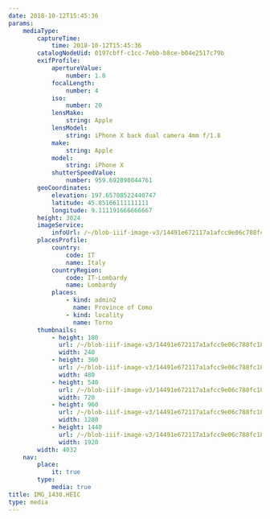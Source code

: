 ```yaml
---
date: 2018-10-12T15:45:36
params:
    mediaType:
        captureTime:
            time: 2018-10-12T15:45:36
        catalogNodeUid: 0197cbff-c1cc-7ebb-b8ce-b04e2517c79b
        exifProfile:
            apertureValue:
                number: 1.8
            focalLength:
                number: 4
            iso:
                number: 20
            lensMake:
                string: Apple
            lensModel:
                string: iPhone X back dual camera 4mm f/1.8
            make:
                string: Apple
            model:
                string: iPhone X
            shutterSpeedValue:
                number: 959.692898044761
        geoCoordinates:
            elevation: 197.65708522440747
            latitude: 45.85166111111111
            longitude: 9.111191666666667
        height: 3024
        imageService:
            infoUrl: /~/blob-iiif-image-v3/14491e672117a1afcc9e06c788fc181290f079e414c03b99d8212d221949126f/info.json
        placesProfile:
            country:
                code: IT
                name: Italy
            countryRegion:
                code: IT-Lombardy
                name: Lombardy
            places:
                - kind: admin2
                  name: Province of Como
                - kind: locality
                  name: Torno
        thumbnails:
            - height: 180
              url: /~/blob-iiif-image-v3/14491e672117a1afcc9e06c788fc181290f079e414c03b99d8212d221949126f/full/240%2C180/0/default.jpg
              width: 240
            - height: 360
              url: /~/blob-iiif-image-v3/14491e672117a1afcc9e06c788fc181290f079e414c03b99d8212d221949126f/full/480%2C360/0/default.jpg
              width: 480
            - height: 540
              url: /~/blob-iiif-image-v3/14491e672117a1afcc9e06c788fc181290f079e414c03b99d8212d221949126f/full/720%2C540/0/default.jpg
              width: 720
            - height: 960
              url: /~/blob-iiif-image-v3/14491e672117a1afcc9e06c788fc181290f079e414c03b99d8212d221949126f/full/1280%2C960/0/default.jpg
              width: 1280
            - height: 1440
              url: /~/blob-iiif-image-v3/14491e672117a1afcc9e06c788fc181290f079e414c03b99d8212d221949126f/full/1920%2C1440/0/default.jpg
              width: 1920
        width: 4032
    nav:
        place:
            it: true
        type:
            media: true
title: IMG_1430.HEIC
type: media
---
```

